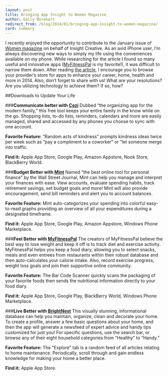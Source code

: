 ```yaml
---
layout: post
title: Bringing App Insight to Women Magazine
author: Emily Morehart
redirect_from: /blog/2014/01/bringing-app-insight-to-women-magazine/
card: summary
---
```


I recently enjoyed the opportunity to contribute to the January issue of [Women magazine](http://www.mywomenmagazine.com/) on behalf of Insight Creative. As an avid iPhone user, I’m always discovering new ways to simply my life using the conveniences available on my phone. While researching for the article I found so many useful and innovative apps ([MyFitnessPal](http://www.myfitnesspal.com/) is my favorite!), it was difficult to narrow them down. After reading [the article](http://www.mywomenmagazine.com/sections/specialsection/508-downloads-to-update-your-life-jan2014.html), I encourage you to browse your provider’s store for apps to enhance your career, home, health and more in 2014. Also, don’t forget to share with us! What are your resolutions? Are you utilizing technology to achieve them? If so, how?

##Downloads to Update Your Life

###**Communicate better with [Cozi](http://www.cozi.com/)**
Dubbed “the organizing app for the modern family,” this free tool keeps your entire family in the know while on the go. Shopping lists, to-do lists, reminders, calendars and more are easily managed, shared and accessed by any phones you choose to sync with one account.

**Favorite Feature:** “Random acts of kindness” prompts kindness ideas twice per week such as “pay a compliment to a coworker” or “let someone merge into traffic.

**Find it:** Apple App Store, Google Play, Amazon Appstore, Nook Store, BlackBerry World.

###**Budget Better with [Mint](https://www.mint.com/)**
Named “the best online tool for personal finance” by the Wall Street Journal, Mint can help you manage and interpret your finances with ease. View accounts, evaluate spending habits, track retirement savings, set budget goals and more! Mint will also provide encouragement, send bill reminders and alert you to account balances.

**Favorite Feature:** Mint auto-categorizes your spending into colorful easy-to-read graphs providing an overview of all your expenditures during a designated timeframe.

**Find it:** Apple App Store, Google Play, Amazon Appstore, Windows Phone Marketplace.

###**Feel Better with [MyFitnessPal](http://www.myfitnesspal.com/)**
The creators of MyFitnessPal believe the best way to lose weight and keep it off is to track diet and exercise activity. MyFitnessPal helps you keep a food diary, allowing you to select snacks, meals and even entrees from restaurants within their robust database and then auto-calculates your calorie intake. Also, record exercise progress, weight loss goals and join their supportive online community.

**Favorite Feature:** The Bar Code Scanner quickly scans the packaging of your favorite foods then sends the nutritional information directly to your food diary.

**Find it:** Apple App Store, Google Play, BlackBerry World, Windows Phone Marketplace.

###**Live Better with [BrightNest](https://brightnest.com/)**
This visually stunning, informational database can help you maintain, organize, clean and decorate your home. To create a profile, answer a few basic questions about your home, and then the app will generate a newsfeed of expert advice and handy tips customized for just you! For specific questions, use the search bar, or browse any of their eight household categories from “Healthy” to “Handy.”

**Favorite Feature:** The “Explore” tab is a random feed of all articles relating to home maintenance. Periodically, scroll through and gain endless knowledge for making your home a better place.

**Find it:** Apple App Store.
